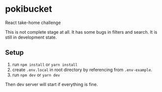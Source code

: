 # pokibucket
React take-home challenge

This is not complete stage at all. It has some bugs in filters and search. It is still in development state.

## Setup
1. run `npm install` or `yarn install`
2. create `.env.local` in root directory by referencing from `.env-example`.
3. run `npm dev` or `yarn dev`

Then dev server will start if everything is fine.
